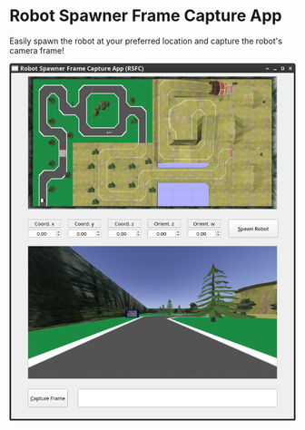 # Robot Spawner Frame Capture App
Easily spawn the robot at your preferred location and capture the robot's camera frame!

![RSFC App UI Design](rsfc_ui.png)
